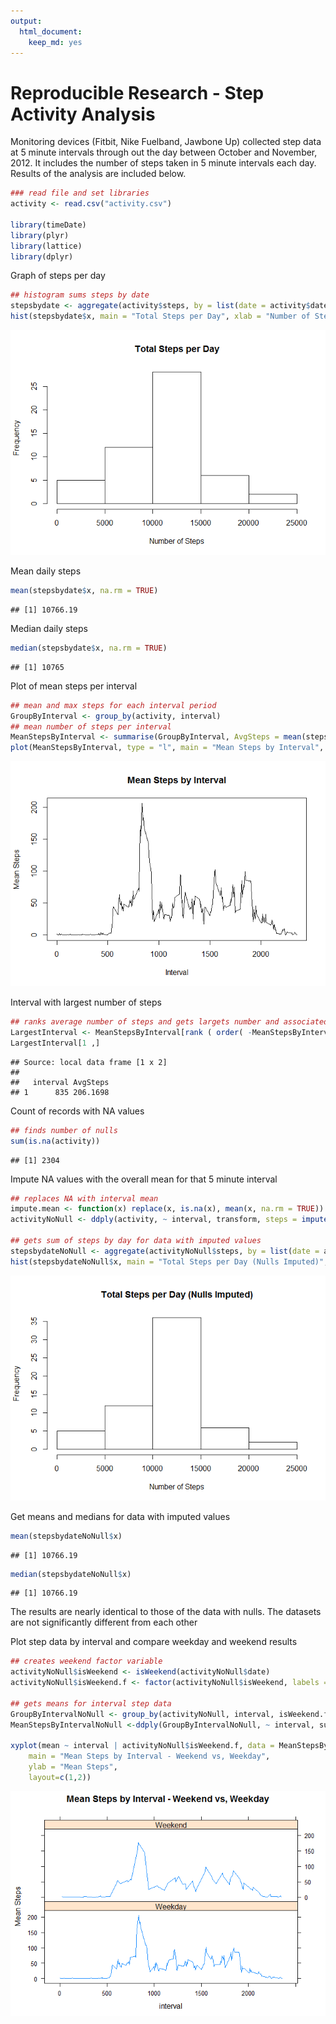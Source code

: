 ```yaml
---
output:
  html_document:
    keep_md: yes
---
```

# Reproducible Research - Step Activity Analysis 

Monitoring devices (Fitbit, Nike Fuelband, Jawbone Up) collected step data at 5 minute intervals through out the day between October and November, 2012.  It includes the number of steps taken in 5 minute intervals each day.  Results of the analysis are included below.



```r
### read file and set libraries
activity <- read.csv("activity.csv")

library(timeDate)
library(plyr)
library(lattice)
library(dplyr)
```


Graph of steps per day


```r
## histogram sums steps by date
stepsbydate <- aggregate(activity$steps, by = list(date = activity$date), FUN = sum)
hist(stepsbydate$x, main = "Total Steps per Day", xlab = "Number of Steps")
```

![plot of chunk unnamed-chunk-2](figure/unnamed-chunk-2-1.png) 


Mean daily steps


```r
mean(stepsbydate$x, na.rm = TRUE)
```

```
## [1] 10766.19
```


Median daily steps


```r
median(stepsbydate$x, na.rm = TRUE)
```

```
## [1] 10765
```


Plot of mean steps per interval


```r
## mean and max steps for each interval period
GroupByInterval <- group_by(activity, interval)
## mean number of steps per interval
MeanStepsByInterval <- summarise(GroupByInterval, AvgSteps = mean(steps, na.rm = TRUE))
plot(MeanStepsByInterval, type = "l", main = "Mean Steps by Interval", xlab = "Interval", ylab = "Mean Steps")
```

![plot of chunk unnamed-chunk-5](figure/unnamed-chunk-5-1.png) 


Interval with largest number of steps


```r
## ranks average number of steps and gets largets number and associated interval
LargestInterval <- MeanStepsByInterval[rank ( order( -MeanStepsByInterval$AvgSteps, MeanStepsByInterval$interval )) , ]
LargestInterval[1 ,]
```

```
## Source: local data frame [1 x 2]
## 
##   interval AvgSteps
## 1      835 206.1698
```


Count of records with NA values


```r
## finds number of nulls
sum(is.na(activity))
```

```
## [1] 2304
```


Impute NA values with the overall mean for that 5 minute interval


```r
## replaces NA with interval mean
impute.mean <- function(x) replace(x, is.na(x), mean(x, na.rm = TRUE))
activityNoNull <- ddply(activity, ~ interval, transform, steps = impute.mean(steps))

## gets sum of steps by day for data with imputed values
stepsbydateNoNull <- aggregate(activityNoNull$steps, by = list(date = activityNoNull$date), FUN = sum)
hist(stepsbydateNoNull$x, main = "Total Steps per Day (Nulls Imputed)", xlab = "Number of Steps")
```

![plot of chunk unnamed-chunk-8](figure/unnamed-chunk-8-1.png) 


Get means and medians for data with imputed values


```r
mean(stepsbydateNoNull$x)
```

```
## [1] 10766.19
```

```r
median(stepsbydateNoNull$x)
```

```
## [1] 10766.19
```


The results are nearly identical to those of the data with nulls.  The datasets are not significantly different from each other



Plot step data by interval and compare weekday and weekend results


```r
## creates weekend factor variable
activityNoNull$isWeekend <- isWeekend(activityNoNull$date)
activityNoNull$isWeekend.f <- factor(activityNoNull$isWeekend, labels = c("Weekday", "Weekend"))

## gets means for interval step data
GroupByIntervalNoNull <- group_by(activityNoNull, interval, isWeekend.f)
MeanStepsByIntervalNoNull <-ddply(GroupByIntervalNoNull, ~ interval, summarise, mean = mean(steps))

xyplot(mean ~ interval | activityNoNull$isWeekend.f, data = MeanStepsByIntervalNoNull, type = "l", 
    main = "Mean Steps by Interval - Weekend vs, Weekday", 
    ylab = "Mean Steps",  
    layout=c(1,2))
```

![plot of chunk unnamed-chunk-10](figure/unnamed-chunk-10-1.png) 
